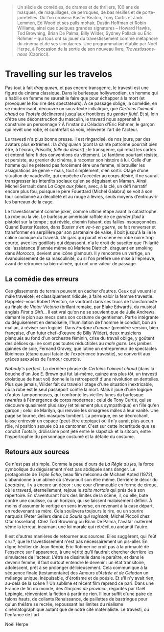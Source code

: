 > Un siècle de comédies, de drames et de thrillers, 100 ans de masques, de maquillages, de perruques, de bas résilles et de porte-jarretelles. Où l'on croisera Buster Keaton, Tony Curtis et Jack Lemmon, Ed Wood et ses pulls mohair, Dustin Hoffman et Robin Williams, ainsi que quelques grandes signatures – Howard Hawks, Tod Browning, Brian De Palma, Billy Wilder, Sydney Pollack ou Éric Rohmer – qui tous ont su jouer du travestissement comme métaphore du cinéma et de ses simulacres. Une programmation établie par Noël Herpe, à l'occasion de la sortie de son nouveau livre, _Travestissons-nous_ (Capricci).

# Travelling sur les travelos

Pas tout à fait _drag queen_, et pas encore transgenre, le travesti est une figure du cinéma classique. Dans le burlesque hollywoodien, un homme qui s'habille en femme ne saurait le faire que pour échapper à la mort (et provoquer le fou rire des spectateurs). À ce passage obligé, la comédie, en se modernisant, découvre un sous-texte initiatique, que _Certains l'aiment chaud_ ou _Tootsie_ déclineront jusqu'aux frontières du _gender fluid_. Et si, loin d'être une déconstruction du masculin, le travesti nous apprenait à construire un personnage ? À l'instar du Céladon d'Éric Rohmer, le garçon qui revêt une robe, et contrefait sa voix, réinvente l'art de l'acteur.

Le travesti n'a plus bonne presse. Il est ringardisé, de nos jours, par des avatars plus extrêmes : la _drag queen_ (dont la sainte patronne pourrait bien être, à l'écran, _Priscilla, folle du désert_) ; le transgenre, qui rebat les cartes et entend faire fi des conventions du vêtement. Le fantôme pourtant résiste, et persiste, au grenier du cinéma, à raconter son histoire à lui. Celle d'un homme qui ne prétend pas forcément être une femme, ni brouiller les assignations de genre – mais, tout simplement, s'en sortir. Otage d'une situation de vaudeville, qui empêche d'accéder au corps désiré, il ne saurait transgresser les interdits sociaux qu'en se déguisant en Maman. Ainsi Michel Serrault dans _La Cage aux folles_, avec, à la clé, un défi narratif encore plus fou, puisque le père Fouettard (Michel Galabru) se voit à son tour condamné au décolleté et au rouge à lèvres, seuls moyens d'entrouvrir les barreaux de la cage.

Le travestissement comme joker, comme ultime étape avant la catastrophe. La robe ou la vie. Le burlesque américain raffole de ce _gender fluid_ à pistolet sur la tempe ; qui révèle, chemin faisant, des failles insoupçonnées. Quand Buster Keaton, dans _Buster s'en va-t-en guerre_, se fait renverser et transformer en serpillère par son partenaire de valse, il boit jusqu'à la lie le calice comique du travesti. Un gars qui paraît en scène en robe noire trop courte, avec les godillots qui dépassent, n'a le droit de susciter que l'hilarité de l'assistance (l'année même où Marlene Dietrich, draguant en smoking dans _Morocco_, devient une icône glamour). Il y rencontre un vertige, un évanouissement de sa masculinité, ou si l'on préfère une mise à l'épreuve, avant de retrouver sa bien-aimée, qui ont une valeur de passage.

## La comédie des erreurs

Ces glissements de terrain peuvent en cacher d'autres. Ceux qui vouent le mâle traveloté, et classiquement ridicule, à faire valoir la femme travestie. Rappelez-vous Robert Preston, se vautrant dans ses trucs de transformiste au finale de _Victor Victoria_ (brillant remake, par Blake Edwards, du musical anglais _First a Girl_)... Il est vrai qu'on ne se souvient que de Julie Andrews, damant le pion aux mecs dans son costume de gentleman. Partie intégrante du déguisement en demoiselle, l'humiliation de l'homme le conduit, bon an mal an, à réviser son logiciel. Dans _Fanfare d'amour_ (première version, bien française, d'un futur chef-d'œuvre de Billy Wilder), deux musiciens planqués au fond d'un orchestre féminin, crise du travail oblige, y goûtent des délices qui ne sont pas toutes réductibles au _male gaze_. Les jambes gainées de soie, Fernand Gravey, que lutine un entrepreneur de spectacles libidineux (étape quasi fatale de l'expérience travestie), se convertit aux grâces asexuées de l'amour courtois.

_Nobody's perfect_. La dernière phrase de _Certains l'aiment chaud_ (dans la bouche d'un Joe E. Brown qui fut lui-même, quinze ans plus tôt, un travesti drolatique de haut vol) donne le la rétrospectif d'une révolution en dentelles. Plus que jamais, Wilder fait du travelo l'otage d'une situation inextricable, où la robe est le seul passeport contre la mort. Mais il joue d'une logique d'autos-tamponneuses, qui confronte les vieilles lunes du burlesque _twenties_ à l'émergence de corps modernes : celui de Tony Curtis, qui se découvre quasiment plus sexy (et tellement plus sympathique) en fille qu'en garçon ; celui de Marilyn, qui renvoie les simagrées mâles à leur vanité. Une page se tourne, des masques tombent. La perruque, en se décrochant, laisse entrevoir un espace (peut-être utopique) où il n'y aurait plus aucun rôle, ni position sexuée où se cantonner. C'est sur cette incertitude que se conclut _Tootsie_, drôlissime pont jeté entre le slapstick et la sitcom, entre l'hypertrophie du personnage costumé et la défaite du costume.

## Retours aux sources

Ce n'est pas si simple. Comme la peau d'ours de _La Règle du jeu_, la force symbolique du déguisement n'est pas abdiquée sans danger. Le protagoniste de _Triple Écho_, beau film méconnu de Michael Apted (1972), s'abandonne à un abîme où s'évanouit son être même. Derrière le décor du _Locataire_, il y a encore un décor : une cour d'immeuble en forme de cirque, où le travesti, éternellement, rejoue le _salto mortale_ qui préside à son répertoire. En s'aventurant hors des limites de la scène, il, ou elle, bute contre une coulisse, ou un horizon, qui se laissent malaisément définir. À moins d'assumer le vertige en sens inverse, en revenant à la case départ, en redevenant sa mère. Cela soulèvera toujours le rire, ou un sourire narquois (Peter Sellers dans _La Souris qui rugissait_, Michel Piccoli chez Otar Iosseliani). Chez Tod Browning ou Brian De Palma, l'avatar maternel sème la terreur, incarnant une loi morale qui rétrécit ou anéantit l'autre.

Il est d'autres manières de retourner aux sources. Elles suggèrent, qui l'eût cru ?, que le travestissement n'est pas nécessairement un pis-aller. En digne héritier de Jean Renoir, Éric Rohmer ne croit pas à la primauté de l'essence sur l'apparence, à une vérité qu'il faudrait chercher derrière les simulacres de l'acteur. L'être se dissimule dans le paraître, et dans le devenir femme, il faut surtout entendre le devenir : un état transitoire, adolescent, prêt à se prolonger délicieusement. Cela communique à la séquence finale (testamentaire) des _Amours d'Astrée et de Céladon_ un mélange unique, inépuisable, d'érotisme et de poésie. Et s'il n'y avait rien, au-delà de la scène ? Un sublime et récent film reprend ce pari. Dans une France de fin du monde, des _Garçons de province_, regardés par Gaël Lépingle, réinventent la fiction à partir de rien. Il leur suffit d'une paire de talons hauts, de collants Renaissance, de paillettes de bastringue pour qu'un théâtre se recrée, repoussant les limites du réalisme cinématographique autant que de notre cité matérialiste. Le travesti, ou l'enfance de l'art.

<div class="author">Noël Herpe</div>

